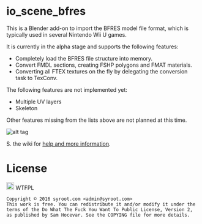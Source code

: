 # io_scene_bfres

This is a Blender add-on to import the BFRES model file format, which is typically used in several Nintendo Wii U games.

It is currently in the alpha stage and supports the following features:
- Completely load the BFRES file structure into memory.
- Convert FMDL sections, creating FSHP polygons and FMAT materials.
- Converting all FTEX textures on the fly by delegating the conversion task to TexConv.

The following features are not implemented yet:
- Multiple UV layers
- Skeleton

Other features missing from the lists above are not planned at this time.

![alt tag](https://raw.githubusercontent.com/Syroot/io_scene_bfres/master/doc/readme/example.png)

S. the wiki for [help and more information](https://github.com/Syroot/io_scene_bfres/wiki).

License
=======

<a href="http://www.wtfpl.net/"><img src="http://www.wtfpl.net/wp-content/uploads/2012/12/wtfpl.svg" height="20" alt="WTFPL" /></a> WTFPL

    Copyright © 2016 syroot.com <admin@syroot.com>
    This work is free. You can redistribute it and/or modify it under the
    terms of the Do What The Fuck You Want To Public License, Version 2,
    as published by Sam Hocevar. See the COPYING file for more details.
